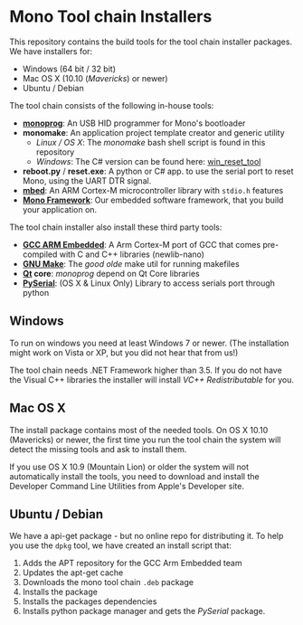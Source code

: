# Mono Tool chain Installers

This repository contains the build tools for the tool chain installer packages. We have installers for:

* Windows (64 bit / 32 bit)
* Mac OS X (10.10 (*Mavericks*) or newer)
* Ubuntu / Debian

The tool chain consists of the following in-house tools:

* **[monoprog](https://github.com/getopenmono/monoprog)**: An USB HID programmer for Mono's bootloader
* **monomake**: An application project template creator and generic utility
  * *Linux / OS X*: The *monomake* bash shell script is found in this repository
  * *Windows*: The C# version can be found here: [win_reset_tool](https://github.com/getopenmono/win_reset_tool)
* **reboot.py** / **reset.exe**: A python or C# app. to use the serial port to reset Mono, using the UART DTR signal.
* **[mbed](https://developer.mbed.org/users/mbed_official/code/mbed-src/)**: An ARM Cortex-M microcontroller library with `stdio.h` features
* **[Mono Framework](https://github.com/getopenmono/mono_framework)**: Our embedded software framework, that you build your application on.

The tool chain installer also install these third party tools:

* **[GCC ARM Embedded](https://launchpad.net/gcc-arm-embedded)**: A Arm Cortex-M port of GCC that comes pre-compiled with C and C++ libraries (newlib-nano)
* **[GNU Make](https://www.gnu.org/software/make/)**: The *good olde* make util for running makefiles
* **[Qt](https://www.qt.io/download-open-source/) core**: *monoprog* depend on Qt Core libraries
* **[PySerial](https://github.com/pyserial/pyserial)**: (OS X & Linux Only) Library to access serials port through python

## Windows

To run on windows you need at least Windows 7 or newer. (The installation might work on Vista or XP, but you did not hear that from us!)

The tool chain needs .NET Framework higher than 3.5. If you do not have the Visual C++ libraries the installer will install *VC++ Redistributable* for you.

## Mac OS X

The install package contains most of the needed tools. On OS X 10.10 (Mavericks) or newer, the first time you run the tool chain the system will detect the missing tools and ask to install them.

If you use OS X 10.9 (Mountain Lion) or older the system will not automatically install the tools, you need to download and install the Developer Command Line Utilities from Apple's Developer site.

## Ubuntu / Debian

We have a api-get package - but no online repo for distributing it. To help you use the `dpkg` tool, we have created an install script that:

1. Adds the APT repository for the GCC Arm Embedded team
1. Updates the apt-get cache
1. Downloads the mono tool chain `.deb` package
1. Installs the package
1. Installs the packages dependencies
1. Installs python package manager and gets the *PySerial* package.

